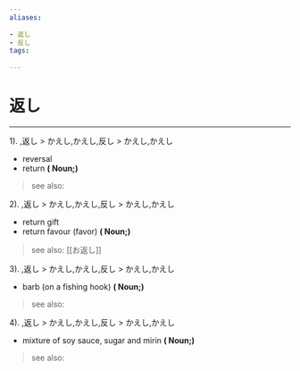 ```yaml
---
aliases:
    
- 返し
- 反し
tags:
    
---
```


# 返し
---
1).
,返し > かえし,かえし,反し > かえし,かえし

- reversal
- return
**( Noun;)**
> see also: 
            
2).
,返し > かえし,かえし,反し > かえし,かえし

- return gift
- return favour (favor)
**( Noun;)**
> see also:  [[お返し]]
            
3).
,返し > かえし,かえし,反し > かえし,かえし

- barb (on a fishing hook)
**( Noun;)**
> see also: 
            
4).
,返し > かえし,かえし,反し > かえし,かえし

- mixture of soy sauce, sugar and mirin
**( Noun;)**
> see also: 
            